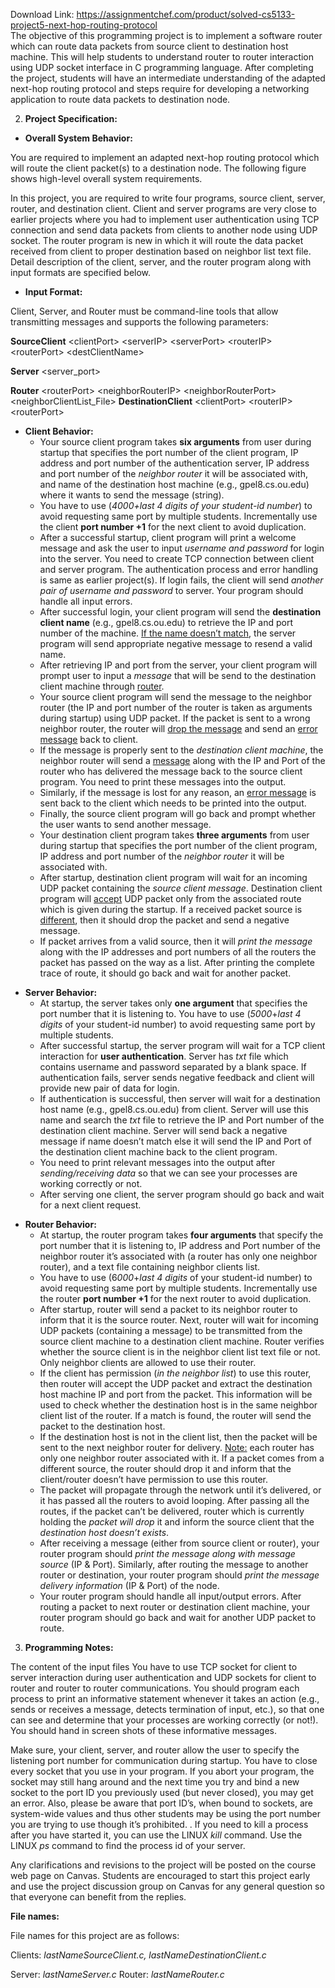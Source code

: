 Download Link: https://assignmentchef.com/product/solved-cs5133-project5-next-hop-routing-protocol
<br>
The objective of this programming project is to implement a software router which can route data packets from source client to destination host machine. This will help students to understand router to router interaction using UDP socket interface in C programming language. After completing the project, students will have an intermediate understanding of the adapted next-hop routing protocol and steps require for developing a networking application to route data packets to destination node.

<ol start="2">

 <li><strong>Project Specification:</strong></li>

</ol>

<ul>

 <li><strong>Overall System Behavior: </strong></li>

</ul>

You are required to implement an adapted next-hop routing protocol which will route the client packet(s) to a destination node. The following figure shows high-level overall system requirements.

In this project, you are required to write four programs, source client, server, router, and destination client. Client and server programs are very close to earlier projects where you had to implement user authentication using TCP connection and send data packets from clients to another node using UDP socket. The router program is new in which it will route the data packet received from client to proper destination based on neighbor list text file. Detail description of the client, server, and the router program along with input formats are specified below.

<ul>

 <li><strong>Input Format: </strong></li>

</ul>

Client, Server, and Router must be command-line tools that allow transmitting messages and supports the following parameters:

<strong>SourceClient</strong> &lt;clientPort&gt; &lt;serverIP&gt; &lt;serverPort&gt; &lt;routerIP&gt; &lt;routerPort&gt; &lt;destClientName&gt;

<strong> </strong>

<strong>Server</strong> &lt;server_port&gt;

<strong>Router</strong> &lt;routerPort&gt; &lt;neighborRouterIP&gt; &lt;neighborRouterPort&gt; &lt;neighborClientList_File&gt; <strong>DestinationClient</strong> &lt;clientPort&gt; &lt;routerIP&gt; &lt;routerPort&gt;




<ul>

 <li><strong>Client Behavior: </strong>

  <ul>

   <li>Your source client program takes <strong>six arguments</strong> from user during startup that specifies the port number of the client program, IP address and port number of the authentication server, IP address and port number of the <em>neighbor router</em> it will be associated with, and name of the destination host machine (e.g., gpel8.cs.ou.edu) where it wants to send the message (string).</li>

   <li>You have to use (<em>4000+last 4 digits of your student-id number</em>) to avoid requesting same port by multiple students. Incrementally use the client <strong>port number +1</strong> for the next client to avoid duplication.</li>

   <li>After a successful startup, client program will print a welcome message and ask the user to input <em>username and password</em> for login into the server. You need to create TCP connection between client and server program. The authentication process and error handling is same as earlier project(s). If login fails, the client will send <em>another pair of username and password</em> to server. Your program should handle all input errors.</li>

   <li>After successful login, your client program will send the <strong>destination client name</strong> (e.g., gpel8.cs.ou.edu) to retrieve the IP and port number of the machine. <u>If the name doesn’t match</u>, the server program will send appropriate negative message to resend a valid name.</li>

   <li>After retrieving IP and port from the server, your client program will prompt user to input a <em>message</em> that will be send to the destination client machine through <u>router</u>.</li>

   <li>Your source client program will send the message to the neighbor router (the IP and port number of the router is taken as arguments during startup) using UDP packet. If the packet is sent to a wrong neighbor router, the router will <u>drop the message</u> and send an <u>error message</u> back to client.</li>

   <li>If the message is properly sent to the <em>destination client machine</em>, the neighbor router will send a <u>message</u> along with the IP and Port of the router who has delivered the message back to the source client program. You need to print these messages into the output.</li>

   <li>Similarly, if the message is lost for any reason, an <u>error message</u> is sent back to the client which needs to be printed into the output.</li>

   <li>Finally, the source client program will go back and prompt whether the user wants to send another message.</li>

   <li>Your destination client program takes <strong>three arguments</strong> from user during startup that specifies the port number of the client program, IP address and port number of the <em>neighbor router</em> it will be associated with.</li>

   <li>After startup, destination client program will wait for an incoming UDP packet containing the <em>source client message</em>. Destination client program will <u>accept</u> UDP packet only from the associated route which is given during the startup. If a received packet source is <u>different</u>, then it should drop the packet and send a negative message.</li>

   <li>If packet arrives from a valid source, then it will <em>print the message</em> along with the IP addresses and port numbers of all the routers the packet has passed on the way as a list. After printing the complete trace of route, it should go back and wait for another packet.</li>

  </ul></li>

</ul>




<ul>

 <li><strong>Server Behavior: </strong>

  <ul>

   <li>At startup, the server takes only <strong>one argument</strong> that specifies the port number that it is listening to. You have to use (<em>5000</em>+<em>last 4 digits</em> of your student-id number) to avoid requesting same port by multiple students.</li>

   <li>After successful startup, the server program will wait for a TCP client interaction for <strong>user authentication</strong>. Server has <em>txt</em> file which contains username and password separated by a blank space. If authentication fails, server sends negative feedback and client will provide new pair of data for login.</li>

   <li>If authentication is successful, then server will wait for a destination host name (e.g., gpel8.cs.ou.edu) from client. Server will use this name and search the <em>txt</em> file to retrieve the IP and Port number of the destination client machine. Server will send back a negative message if name doesn’t match else it will send the IP and Port of the destination client machine back to the client program.</li>

   <li>You need to print relevant messages into the output after <em>sending/receiving data</em> so that we can see your processes are working correctly or not.</li>

   <li>After serving one client, the server program should go back and wait for a next client request.</li>

  </ul></li>

</ul>




<ul>

 <li><strong>Router Behavior: </strong>

  <ul>

   <li>At startup, the router program takes <strong>four arguments</strong> that specify the port number that it is listening to, IP address and Port number of the neighbor router it’s associated with (a router has only one neighbor router), and a text file containing neighbor clients list.</li>

   <li>You have to use (6<em>000</em>+<em>last 4 digits</em> of your student-id number) to avoid requesting same port by multiple students. Incrementally use the router <strong>port number +1</strong> for the next router to avoid duplication.</li>

   <li>After startup, router will send a packet to its neighbor router to inform that it is the source router. Next, router will wait for incoming UDP packets (containing a message) to be transmitted from the source client machine to a destination client machine. Router verifies whether the source client is in the neighbor client list text file or not. Only neighbor clients are allowed to use their router.</li>

   <li>If the client has permission (<em>in the neighbor list</em>) to use this router, then router will accept the UDP packet and extract the destination host machine IP and port from the packet. This information will be used to check whether the destination host is in the same neighbor client list of the router. If a match is found, the router will send the packet to the destination host.</li>

   <li>If the destination host is not in the client list, then the packet will be sent to the next neighbor router for delivery. <u>Note:</u> each router has only one neighbor router associated with it. If a packet comes from a different source, the router should drop it and inform that the client/router doesn’t have permission to use this router.</li>

   <li>The packet will propagate through the network until it’s delivered, or it has passed all the routers to avoid looping. After passing all the routes, if the packet can’t be delivered, router which is currently holding the <em>packet will drop</em> it and inform the source client that the <em>destination host doesn’t exists</em>.</li>

   <li>After receiving a message (either from source client or router), your router program should <em>print the message along with message source</em> (IP &amp; Port). Similarly, after routing the message to another router or destination, your router program should <em>print the</em> <em>message delivery information</em> (IP &amp; Port) of the node.</li>

   <li>Your router program should handle all input/output errors. After routing a packet to next router or destination client machine, your router program should go back and wait for another UDP packet to route.</li>

  </ul></li>

</ul>




<ol start="3">

 <li><strong>Programming Notes: </strong></li>

</ol>

<strong> </strong>

The content of the input files You have to use TCP socket for client to server interaction during user authentication and UDP sockets for client to router and router to router communications. You should program each process to print an informative statement whenever it takes an action (e.g., sends or receives a message, detects termination of input, etc.), so that one can see and determine that your processes are working correctly (or not!). You should hand in screen shots of these informative messages.

Make sure, your client, server, and router allow the user to specify the listening port number for communication during startup. You have to close every socket that you use in your program. If you abort your program, the socket may still hang around and the next time you try and bind a new socket to the port ID you previously used (but never closed), you may get an error. Also, please be aware that port ID’s, when bound to sockets, are system-wide values and thus other students may be using the port number you are trying to use though it’s prohibited. . If you need to kill a process after you have started it, you can use the LINUX <em>kill</em> command. Use the LINUX <em>ps</em> command to find the process id of your server.

Any clarifications and revisions to the project will be posted on the course web page on Canvas. Students are encouraged to start this project early and use the project discussion group on Canvas for any general question so that everyone can benefit from the replies.

<strong>File names:</strong>

File names for this project are as follows:

Clients: <em>lastNameSourceClient.c, lastNameDestinationClient.c </em>

Server:<em> lastNameServer.c </em>Router:<em> lastNameRouter.c </em>